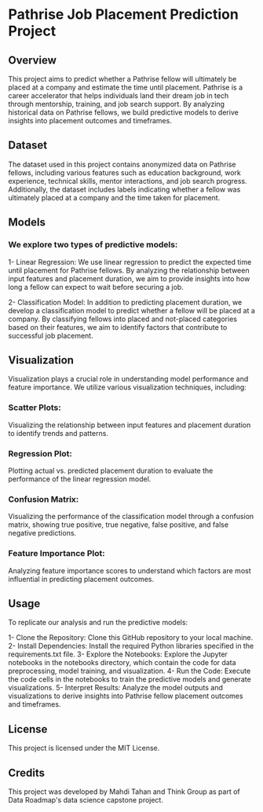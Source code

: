 # Pathrise Job Placement Prediction Project
## Overview
This project aims to predict whether a Pathrise fellow will ultimately be placed at a company and estimate the time until placement. Pathrise is a career accelerator that helps individuals land their dream job in tech through mentorship, training, and job search support. By analyzing historical data on Pathrise fellows, we build predictive models to derive insights into placement outcomes and timeframes.

## Dataset
The dataset used in this project contains anonymized data on Pathrise fellows, including various features such as education background, work experience, technical skills, mentor interactions, and job search progress. Additionally, the dataset includes labels indicating whether a fellow was ultimately placed at a company and the time taken for placement.

## Models
### We explore two types of predictive models:

1- Linear Regression: We use linear regression to predict the expected time until placement for Pathrise fellows. By analyzing the relationship between input features and placement duration, we aim to provide insights into how long a fellow can expect to wait before securing a job.

2- Classification Model: In addition to predicting placement duration, we develop a classification model to predict whether a fellow will be placed at a company. By classifying fellows into placed and not-placed categories based on their features, we aim to identify factors that contribute to successful job placement.

## Visualization
Visualization plays a crucial role in understanding model performance and feature importance. We utilize various visualization techniques, including:

### Scatter Plots: 
Visualizing the relationship between input features and placement duration to identify trends and patterns.
### Regression Plot: 
Plotting actual vs. predicted placement duration to evaluate the performance of the linear regression model.
### Confusion Matrix: 
Visualizing the performance of the classification model through a confusion matrix, showing true positive, true negative, false positive, and false negative predictions.
### Feature Importance Plot: 
Analyzing feature importance scores to understand which factors are most influential in predicting placement outcomes.

## Usage
To replicate our analysis and run the predictive models:

1- Clone the Repository: Clone this GitHub repository to your local machine.
2- Install Dependencies: Install the required Python libraries specified in the requirements.txt file.
3- Explore the Notebooks: Explore the Jupyter notebooks in the notebooks directory, which contain the code for data preprocessing, model training, and visualization.
4- Run the Code: Execute the code cells in the notebooks to train the predictive models and generate visualizations.
5- Interpret Results: Analyze the model outputs and visualizations to derive insights into Pathrise fellow placement outcomes and timeframes.

## License
This project is licensed under the MIT License.

## Credits
This project was developed by Mahdi Tahan and Think Group as part of Data Roadmap's data science capstone project.

